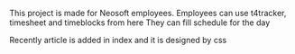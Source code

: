 This project is made for Neosoft employees.
Employees can use t4tracker, timesheet and timeblocks from here
They can fill schedule for the day

Recently article is added in index and it is designed by css